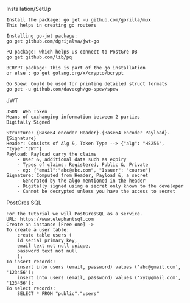 Installation/SetUp

    Install the package: go get -u github.com/gorilla/mux
    This helps in creating go routers

    Installing go-jwt package:
    go get github.com/dgrijalva/jwt-go

    PQ package: which helps us connect to PostGre DB
    go get github.com/lib/pq

    BCRYPT package: This is part of the go installation
    or else : go get golang.org/x/crypto/bcrypt

    Go Spew: Could be used for printing detailed struct formats
    go get -u github.com/davecgh/go-spew/spew


JWT

    JSON  Web Token
    Means of exchanging information between 2 parties
    Digitally Signed

    Structure: {Base64 encoder Header}.{Base64 encoder Payload}.{Signature}
    Header: Consists of Alg &, Token Type --> {"alg": "HS256", "type":"JWT"}
    Payload: Payload carry the claims
        - User &, additional data such as expiry
        - Types of claims: Registered, Public &, Private
        - eg: {"email":"abc@abc.com", "Issuer": "course"}
    Signature: Computed from Header, Payload &, a secret 
        - Generated by the algo mentioned in the header
        - Digitally signed using a secret only known to the developer
        - Cannot be decrypted unless you have the access to secret

PostGres SQL

    For the tutorial we will PostGresSQL as a service.
    URL: https://www.elephantsql.com
    Create an instance [Free one] ->
    To create a user table:
        create table users (
        id serial primary key,
        email text not null unique,
        password text not null
        );
    To insert records:
        insert into users (email, password) values ('abc@gmail.com', '123456');
        insert into users (email, password) values ('xyz@gmail.com', '123456');
    To select records:
        SELECT * FROM "public"."users"
